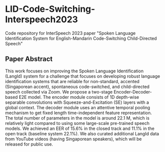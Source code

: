 # LID-Code-Switching-Interspeech2023
Code repository for InterSpeech 2023 paper "Spoken Language Identification System for English-Mandarin Code-Switching Child-Directed Speech"

## Paper Abstract
This work focuses on improving the Spoken Language Identification (LangId) system for a challenge that focuses on developing robust language identification systems that are reliable for non-standard, accented (Singaporean accent), spontaneous code-switched, and child-directed speech collected via Zoom. We propose a two-stage Encoder-Decoder-based E2E model. The encoder module consists of 1D depth-wise separable convolutions with Squeeze-and-Excitation (SE) layers with a global context. The decoder module uses an attentive temporal pooling mechanism to get fixed length time-independent feature representation. The total number of parameters in the model is around 22.1 M, which is relatively light compared to using some large-scale pre-trained speech models. We achieved an EER of 15.6% in the closed track and 11.1% in the open track (baseline system 22.1%). We also curated additional LangId data from YouTube videos (having Singaporean speakers), which will be released for public use.
